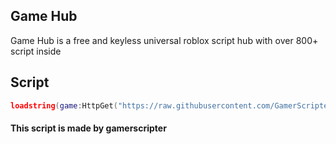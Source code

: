 ## Game Hub
Game Hub is a free and keyless universal roblox script hub with over 800+ script inside

## Script
```lua
loadstring(game:HttpGet("https://raw.githubusercontent.com/GamerScripter/Game-Hub/main/loader"))()
```

#### This script is made by gamerscripter

